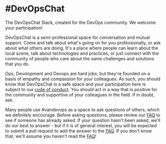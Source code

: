 #DevOpsChat
======

The DevOpsChat Slack, created for the DevOps community. We welcome your participation! 

DevOpsChat is a semi-professional space for conversation and mutual support. Come and talk about what's going on for you professionally, or ask about what others are doing. It's a place where people can learn about the local scene, talk about technologies and practices, or just connect with the community of people who care about the same challenges and solutions that you do.

Ops, Devolopment and Devops are hard jobs, but they're founded on a basis of empathy and compassion for your colleagues. As such, you should know that DevOpsChat is a safe space and your participation here is subject to our [code of conduct](codeofconduct.md). You should act in a way that is positive for the community and supportive of your colleagues in the field. If in doubt, ask.

Many people use #vandevops as a space to ask questions of others, which we definitely encourage. Before asking questions, please review our [FAQ](faq.md) to see if someone has already asked. If your question hasn't been asked, we'll do our best to answer - but if it is of general interest, you will be expected to submit a pull request to add the answer to the [FAQ](faq.md). If you don't know that, we'll assume you haven't read the [FAQ](faq.md)!
